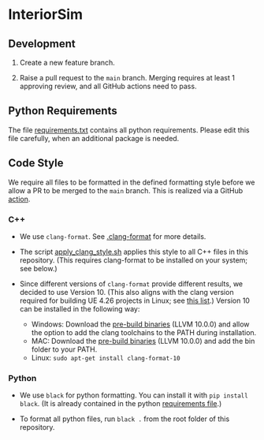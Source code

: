 # InteriorSim

## Development

1) Create a new feature branch.

2) Raise a pull request to the `main` branch. Merging requires at least 1 approving review, and all GitHub actions need to pass.

## Python Requirements

The file [requirements.txt](requirements.txt) contains all python requirements. Please edit this file carefully, when an additional package is needed.

## Code Style

We require all files to be formatted in the defined formatting style before we allow a PR to be merged to the `main` branch.
This is realized via a GitHub [action](.github/workflows/check_style.yml).

### C++

- We use `clang-format`. See [.clang-format](.clang-format) for more details.

- The script [apply_clang_style.sh](utils/apply_clang_style.sh) applies this style to all C++ files in this repository. (This requires clang-format to be installed on your system; see below.)

- Since different versions of `clang-format` provide different results, we decided to use Version 10. (This also aligns with the clang version required for building UE 4.26 projects in Linux; see [this list](https://docs.unrealengine.com/4.27/en-US/SharingAndReleasing/Linux/GettingStarted/).)
Version 10 can be installed in the following way:
  - Windows: Download the [pre-build binaries](https://releases.llvm.org/download.html) (LLVM 10.0.0) and allow the option to add the clang toolchains to the PATH during installation.
  - MAC: Download the [pre-build binaries](https://releases.llvm.org/download.html) (LLVM 10.0.0) and add the bin folder to your PATH.
  - Linux: `sudo apt-get install clang-format-10`

### Python

- We use `black` for python formatting. You can install it with `pip install black`. (It is already contained in the python [requirements file](requirements.txt).)

- To format all python files, run `black .` from the root folder of this repository.
